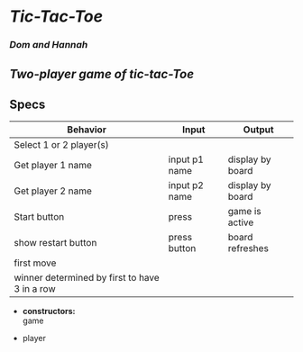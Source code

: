 #  _Tic-Tac-Toe_

### _Dom and Hannah_

## _Two-player game of tic-tac-Toe_

## Specs

| Behavior | Input | Output |
| ----- | ---- | ------|
| Select 1 or 2 player(s) | | |
| Get player 1 name | input p1 name | display by board |
| Get player 2 name | input p2 name | display by board |
| Start button | press | game is active |
| show restart button | press button | board refreshes |
| first move |  |  |
| winner determined by first to have 3 in a row |  |  |


* <strong>constructors:</strong>
<br>game
- player
